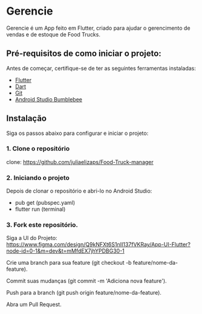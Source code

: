 # Gerencie

Gerencie é um App feito em Flutter, criado para ajudar o gerencimento de vendas e de estoque de Food Trucks.

## Pré-requisitos de como iniciar o projeto:

Antes de começar, certifique-se de ter as seguintes ferramentas instaladas:

- [Flutter](https://flutter.dev/docs/get-started/install)
- [Dart](https://dart.dev/get-dart)
- [Git](https://git-scm.com/)
- [Android Studio Bumblebee](https://developer.android.com/studio)

## Instalação

Siga os passos abaixo para configurar e iniciar o projeto:

### 1. Clone o repositório

clone: https://github.com/juliaelizaps/Food-Truck-manager

### 2. Iniciando o projeto

Depois de clonar o repositório e abri-lo no Android Studio:
- pub get (pubspec.yaml)
- flutter run (terminal)

### 3. Fork este repositório.

Siga a UI do Projeto: https://www.figma.com/design/Q9kNFXt6S1nII137fVKRay/App-UI-Flutter?node-id=0-1&m=dev&t=mMfdEX7jhYPDBG30-1

Crie uma branch para sua feature (git checkout -b feature/nome-da-feature).

Commit suas mudanças (git commit -m 'Adiciona nova feature').

Push para a branch (git push origin feature/nome-da-feature).

Abra um Pull Request.

